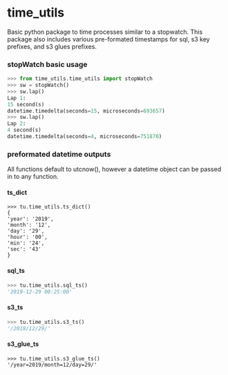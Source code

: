 # time_utils

Basic python package to time processes similar to a stopwatch.  This package also includes various pre-formated timestamps for sql, s3 key prefixes, and s3 glues prefixes.

### stopWatch basic usage
```python
>>> from time_utils.time_utils import stopWatch
>>> sw = stopWatch()
>>> sw.lap()
Lap 1:
15 second(s)
datetime.timedelta(seconds=15, microseconds=693657)
>>> sw.lap()
Lap 2:
4 second(s)
datetime.timedelta(seconds=4, microseconds=751870)
```

### preformated datetime outputs
All functions default to utcnow(), however a datetime object can be passed in to any function.

#### ts_dict
```
>>> tu.time_utils.ts_dict()
{
'year': '2019', 
'month': '12', 
'day': '29', 
'hour': '00', 
'min': '24', 
'sec': '43'
}
```

#### sql_ts
```python
>>> tu.time_utils.sql_ts()
'2019-12-29 00:25:00'
```

#### s3_ts
```python
>>> tu.time_utils.s3_ts()
'/2019/12/29/'
```

#### s3_glue_ts
```
>>> tu.time_utils.s3_glue_ts()
'/year=2019/month=12/day=29/'
```
